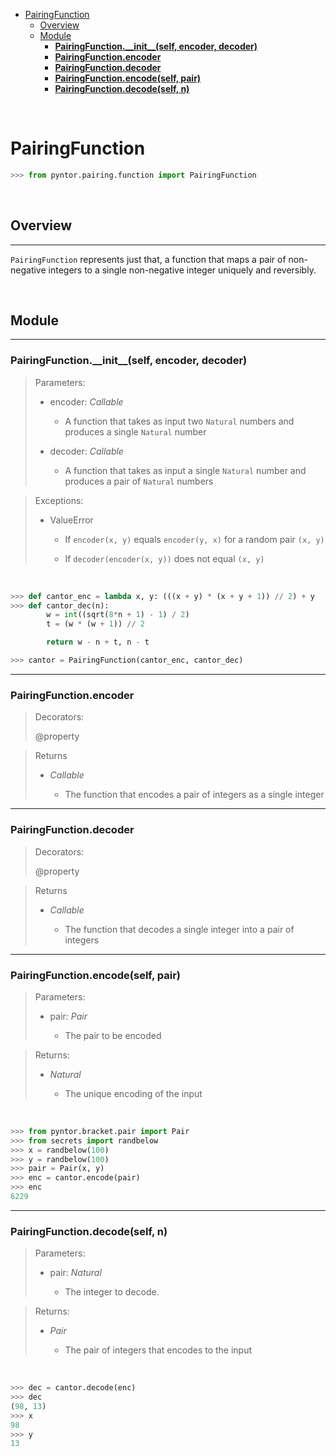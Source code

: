 - [PairingFunction](#pairingfunction)
	- [Overview](#overview)
	- [Module](#module)
		- [**PairingFunction.\_\_init\_\_(self, encoder, decoder)**](#pairingfunctioninitself-encoder-decoder)
		- [**PairingFunction.encoder**](#pairingfunctionencoder)
		- [**PairingFunction.decoder**](#pairingfunctiondecoder)
		- [**PairingFunction.encode(self, pair)**](#pairingfunctionencodeself-pair)
		- [**PairingFunction.decode(self, n)**](#pairingfunctiondecodeself-n)

<br>

# PairingFunction

```py
>>> from pyntor.pairing.function import PairingFunction
```

<br>

## Overview

---

`PairingFunction` represents just that, a function that maps a pair of non-negative integers to a single non-negative integer uniquely and reversibly.

<br>

## Module

---

### **PairingFunction.\_\_init\_\_(self, encoder, decoder)**

> Parameters:
> 
> * encoder: *Callable*
> 
>	* A function that takes as input two `Natural` numbers and produces a single `Natural` number
>
> * decoder: *Callable*
> 
>	* A function that takes as input a single `Natural` number and produces a pair of `Natural` numbers

> Exceptions:
> 
> * ValueError
> 
>	* If `encoder(x, y)` equals `encoder(y, x)` for a random pair `(x, y)`
>
>	* If `decoder(encoder(x, y))` does not equal `(x, y)`

<br>

```py
>>> def cantor_enc = lambda x, y: (((x + y) * (x + y + 1)) // 2) + y
>>> def cantor_dec(n):
		w = int((sqrt(8*n + 1) - 1) / 2)
		t = (w * (w + 1)) // 2

		return w - n + t, n - t

>>> cantor = PairingFunction(cantor_enc, cantor_dec)
```

---

### **PairingFunction.encoder**

> Decorators:
> 
> @property

> Returns
> 
> * *Callable*
> 
>	* The function that encodes a pair of integers as a single integer

---

### **PairingFunction.decoder**

> Decorators:
> 
> @property

> Returns
> 
> * *Callable*
> 
>	* The function that decodes a single integer into a pair of integers

---

### **PairingFunction.encode(self, pair)**

> Parameters:
> 
> * pair: *Pair*
> 
>	* The pair to be encoded

> Returns:
> 
> * *Natural*
> 
>	* The unique encoding of the input

<br>

```py
>>> from pyntor.bracket.pair import Pair
>>> from secrets import randbelow
>>> x = randbelow(100)
>>> y = randbelow(100)
>>> pair = Pair(x, y)
>>> enc = cantor.encode(pair)
>>> enc
6229
```

---

### **PairingFunction.decode(self, n)**

> Parameters:
> 
> * pair: *Natural*
> 
>	* The integer to decode.

> Returns:
> 
> * *Pair*
> 
>	* The pair of integers that encodes to the input

<br>

```py
>>> dec = cantor.decode(enc)
>>> dec
(98, 13)
>>> x
98
>>> y
13
```